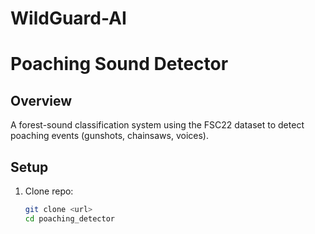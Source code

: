# WildGuard-AI

# Poaching Sound Detector

## Overview  
A forest-sound classification system using the FSC22 dataset to detect poaching events (gunshots, chainsaws, voices).

## Setup  
1. Clone repo:  
   ```bash
   git clone <url>
   cd poaching_detector

